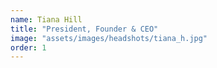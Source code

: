```yaml
---
name: Tiana Hill 
title: "President, Founder & CEO"
image: "assets/images/headshots/tiana_h.jpg"
order: 1
---
```

